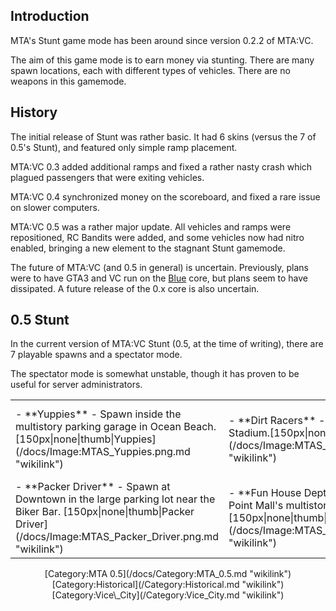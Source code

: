Introduction
------------

MTA's Stunt game mode has been around since version 0.2.2 of MTA:VC.

The aim of this game mode is to earn money via stunting. There are many spawn locations, each with different types of vehicles. There are no weapons in this gamemode.

History
-------

The initial release of Stunt was rather basic. It had 6 skins (versus the 7 of 0.5's Stunt), and featured only simple ramp placement.

MTA:VC 0.3 added additional ramps and fixed a rather nasty crash which plagued passengers that were exiting vehicles.

MTA:VC 0.4 synchronized money on the scoreboard, and fixed a rare issue on slower computers.

MTA:VC 0.5 was a rather major update. All vehicles and ramps were repositioned, RC Bandits were added, and some vehicles now had nitro enabled, bringing a new element to the stagnant Stunt gamemode.

The future of MTA:VC (and 0.5 in general) is uncertain. Previously, plans were to have GTA3 and VC run on the [Blue](/docs/Blue.md "wikilink") core, but plans seem to have dissipated. A future release of the 0.x core is also uncertain.

0.5 Stunt
---------

In the current version of MTA:VC Stunt (0.5, at the time of writing), there are 7 playable spawns and a spectator mode.

The spectator mode is somewhat unstable, though it has proven to be useful for server administrators.

<center>
<table>
<tr>
<td>
-   **Yuppies** - Spawn inside the multistory parking garage in Ocean Beach. [150px|none|thumb|Yuppies](/docs/Image:MTAS_Yuppies.png.md "wikilink")

</td>
<td>
-   **Dirt Racers** - Spawn outside of the Stadium.[150px|none|thumb|Dirt Racers](/docs/Image:MTAS_Dirt_Racers.png.md "wikilink")

</td>
<td>
-   **Bikers** - Spawn in the parking lot behind the Malibu club. [150px|none|thumb|Bikers](/docs/Image:MTAS_Bikers.png.md "wikilink")

</td>
<td>
-   **Speeders** - Spawn at the parking lot near the Escobar International Airport. [150px|none|thumb|Speeders](/docs/Image:MTAS_Speeders.png.md "wikilink")

</td>
</tr>
<tr>
<td>
-   **Packer Driver** - Spawn at Downtown in the large parking lot near the Biker Bar. [150px|none|thumb|Packer Driver](/docs/Image:MTAS_Packer_Driver.png.md "wikilink")

</td>
<td>
-   **Fun House Dept.** - Spawns at North Point Mall's multistory parking garage. [150px|none|thumb|Fun House Dept.](/docs/Image:MTAS_Fun_House_Dept.png.md "wikilink")

</td>
<td>
-   **Heli Pilot** - Spawn at the Escobar International Airport runway. [150px|none|thumb|Heli Pilot](/docs/Image:MTAS_Heli_Pilot.png.md "wikilink")

</td>
<td>
-   **Spectator** - This mode is used to simply watch other players, you don't spawn anywhere. [150px|none|thumb|Spectator](/docs/Image:MTAS_Spectator.png.md "wikilink")

</td>
</table>
[Category:MTA 0.5](/docs/Category:MTA_0.5.md "wikilink") [Category:Historical](/Category:Historical.md "wikilink") [Category:Vice\_City](/Category:Vice_City.md "wikilink")
